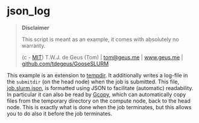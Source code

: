 # json_log

> **Disclaimer**
> 
> This script is meant as an example, it comes with absolutely no warranty.
> 
>   (c - [MIT](../../LICENSE)) T.W.J. de Geus (Tom) | tom@geus.me | www.geus.me | [github.com/tdegeus/GooseSLURM](https://github.com/tdegeus/GooseSLURM)

This example is an extension to [tempdir](../tempdir). It additionally writes a log-file in the `submitdir` (on the head node) when the job is submitted. This file, [job.slurm.json](job.slurm.json), is formatted using JSON to facilitate (automatic) readability. In particular it can also be read by [Gcopy](../../bin/Gcopy), which can automatically copy files from the temporary directory on the compute node, back to the head node. This is exactly what is done when the job terminates, but this allows you to do also it before the job terminates.
